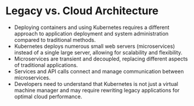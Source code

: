 # Legacy vs. Cloud Architecture

* Deploying containers and using Kubernetes requires a different approach to application deployment and system administration compared to traditional methods.
* Kubernetes deploys numerous small web servers (microservices) instead of a single large server, allowing for scalability and flexibility.
* Microservices are transient and decoupled, replacing different aspects of traditional applications.
* Services and API calls connect and manage communication between microservices.
* Developers need to understand that Kubernetes is not just a virtual machine manager and may require rewriting legacy applications for optimal cloud performance.
